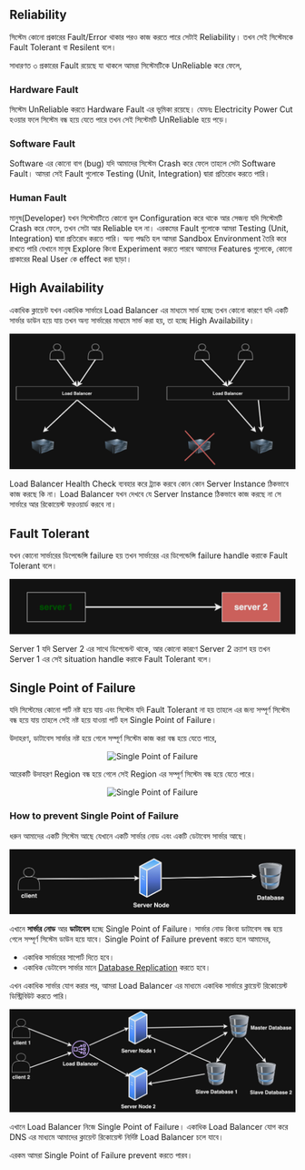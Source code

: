 ## Reliability

সিস্টেম কোনো প্রকারের Fault/Error থাকার পরও কাজ করতে পারে সেটাই Reliability। তখন সেই সিস্টেমকে Fault Tolerant বা Resilent বলে।

সাধারণত ৩ প্রকারের Fault রয়েছে যা থাকলে আমরা সিস্টেমটিকে UnReliable করে ফেলে,

### Hardware Fault

সিস্টেম UnReliable করতে Hardware Fault এর ভূমিকা রয়েছে। যেমনঃ Electricity Power Cut হওয়ার ফলে সিস্টেম বন্ধ হয়ে যেতে পারে তখন সেই সিস্টেমটি UnReliable হয়ে পড়ে।

### Software Fault

Software এর কোনো বাগ (bug) যদি আমাদের সিস্টেম Crash করে ফেলে তাহলে সেটা Software Fault। আমরা সেই Fault গুলোকে Testing (Unit, Integration) দ্বারা প্রতিরোধ করতে পারি।

### Human Fault

মানুষ(Developer) যখন সিস্টেমটিতে কোনো ভুল Configuration করে থাকে আর সেজন্য যদি সিস্টেমটি Crash করে ফেলে, তখন সেটা আর Reliable হল না। এরকমের Fault গুলোকে আমরা Testing (Unit, Integration) দ্বারা প্রতিরোধ করতে পারি। অন্য পদ্ধতি হল আমরা Sandbox Environment তৈরি করে রাখতে পারি যেখানে মানুষ Explore কিংবা Experiment করতে পারবে আমাদের Features গুলোকে, কোনো প্রাকারের Real User কে effect করা ছাড়া।

## High Availability

একাধিক ক্লায়েন্ট যখন একাধিক সার্ভারে Load Balancer এর মাধ্যমে সার্ভ হচ্ছে তখন কোনো কারণে যদি একটি সার্ভার ডাউন হয়ে যায় তখন অন্য সার্ভারের মাধ্যমে সার্ভ করা হয়, তা হচ্ছে High Availability।

<p align="center">
  <img src="./images/high-availability.png" alt="High Availability">
</p>

Load Balancer Health Check ব্যবহার করে ট্র্যাক করবে কোন কোন Server Instance ঠিকভাবে কাজ করছে কি না। Load Balancer যখন দেখবে যে Server Instance ঠিকভাবে কাজ করছে না সে সার্ভারে আর রিকোয়েস্ট ফরওয়ার্ড করবে না।

## Fault Tolerant

যখন কোনো সার্ভারের ডিপেন্ডেন্সি failure হয় তখন সার্ভারের এর ডিপেন্ডেন্সি failure handle করাকে Fault Tolerant বলে।

<p align="center">
  <img src="./images/ft.png" alt="Fault Tolerant">
</p>

Server 1 যদি Server 2 এর সাথে ডিপেন্ডেন্ট থাকে, আর কোনো কারণে Server 2 ক্র্যাশ হয় তখন Server 1 এর সেই situation handle করাকে Fault Tolerant বলে। 

## Single Point of Failure

যদি সিস্টেমের কোনো পার্ট নষ্ট হয়ে যায় এবং সিস্টেম যদি Fault Tolerant না হয় তাহলে এর জন্য সম্পূর্ণ সিস্টেম বন্ধ হয়ে যায় তাহলে সেই নষ্ট হয়ে যাওয়া পার্ট হল Single Point of Failure।

উদাহরণ, ডাটাবেস সার্ভার নষ্ট হয়ে গেলে সম্পূর্ণ সিস্টেম কাজ করা বন্ধ হয়ে যেতে পারে,

<p align="center">
  <img src="./images/spof.png" alt="Single Point of Failure">
</p>

আরেকটি উদাহরণ Region বন্ধ হয়ে গেলে সেই Region এর সম্পূর্ণ সিস্টেম বন্ধ হয়ে যেতে পারে।

<p align="center">
  <img src="./images/spof-2.png" alt="Single Point of Failure">
</p>

### How to prevent Single Point of Failure

ধরুন আমাদের একটি সিস্টেম আছে যেখানে একটি সার্ভার নোড এবং একটি ডেটাবেস সার্ভার আছে।

<p align="center">
  <img src="./images/spof-3.png" alt="Single Point of Failure">
</p>

এখানে **সার্ভার নোড** আর **ডাটাবেস** হচ্ছে Single Point of Failure। সার্ভার নোড কিংবা ডাটাবেস বন্ধ হয়ে গেলে সম্পূর্ণ সিস্টেম ডাউন হয়ে যাবে। Single Point of Failure prevent করতে হলে আমাদের,

- একাধিক সার্ভারের সাপোর্ট দিতে হবে।
- একাধিক ডেটাবেস সার্ভার মানে <a href="../../README.md#section-15-database-replication" target="_blank">Database Replication</a> করতে হবে।

এখন একাধিক সার্ভার যোগ করার পর, আমরা Load Balancer এর মাধ্যমে একাধিক সার্ভারে ক্লায়েন্ট রিকোয়েস্ট ডিস্ট্রিবিউট করতে পারি।

<p align="center">
  <img src="./images/spof-4.png" alt="Single Point of Failure">
</p>

এখানে Load Balancer নিজে Single Point of Failure। একাধিক Load Balancer যোগ করে DNS এর মাধ্যমে আমাদের ক্লায়েন্ট রিকোয়েস্ট নির্দিষ্ট Load Balancer চলে যাবে।

এরকম আমরা Single Point of Failure prevent করতে পারব।
